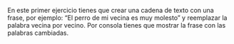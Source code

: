 En este primer ejercicio tienes que crear una cadena de texto con una frase, por ejemplo: “El perro de mi vecina es muy molesto” y reemplazar la palabra vecina por vecino. Por consola tienes que mostrar la frase con las palabras cambiadas.

